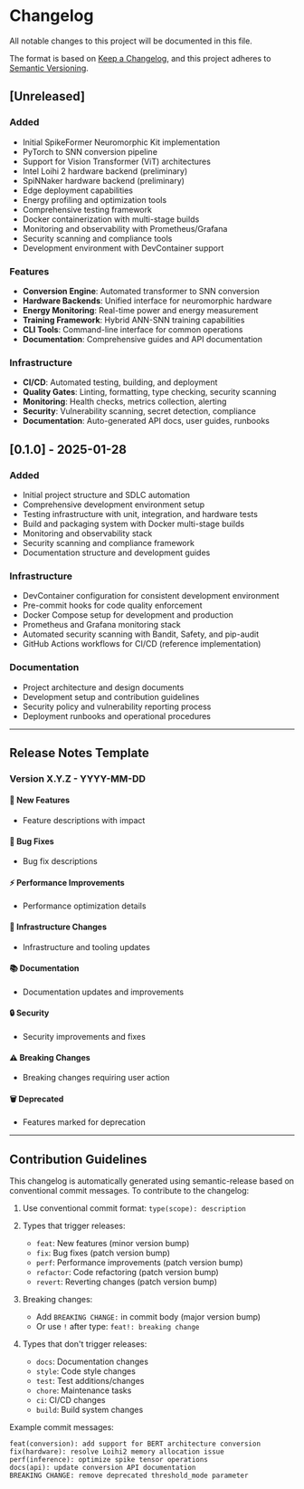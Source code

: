 # Changelog

All notable changes to this project will be documented in this file.

The format is based on [Keep a Changelog](https://keepachangelog.com/en/1.0.0/),
and this project adheres to [Semantic Versioning](https://semver.org/spec/v2.0.0.html).

## [Unreleased]

### Added
- Initial SpikeFormer Neuromorphic Kit implementation
- PyTorch to SNN conversion pipeline
- Support for Vision Transformer (ViT) architectures
- Intel Loihi 2 hardware backend (preliminary)
- SpiNNaker hardware backend (preliminary)
- Edge deployment capabilities
- Energy profiling and optimization tools
- Comprehensive testing framework
- Docker containerization with multi-stage builds
- Monitoring and observability with Prometheus/Grafana
- Security scanning and compliance tools
- Development environment with DevContainer support

### Features
- **Conversion Engine**: Automated transformer to SNN conversion
- **Hardware Backends**: Unified interface for neuromorphic hardware
- **Energy Monitoring**: Real-time power and energy measurement
- **Training Framework**: Hybrid ANN-SNN training capabilities
- **CLI Tools**: Command-line interface for common operations
- **Documentation**: Comprehensive guides and API documentation

### Infrastructure
- **CI/CD**: Automated testing, building, and deployment
- **Quality Gates**: Linting, formatting, type checking, security scanning
- **Monitoring**: Health checks, metrics collection, alerting
- **Security**: Vulnerability scanning, secret detection, compliance
- **Documentation**: Auto-generated API docs, user guides, runbooks

## [0.1.0] - 2025-01-28

### Added
- Initial project structure and SDLC automation
- Comprehensive development environment setup
- Testing infrastructure with unit, integration, and hardware tests
- Build and packaging system with Docker multi-stage builds
- Monitoring and observability stack
- Security scanning and compliance framework
- Documentation structure and development guides

### Infrastructure
- DevContainer configuration for consistent development environment
- Pre-commit hooks for code quality enforcement
- Docker Compose setup for development and production
- Prometheus and Grafana monitoring stack
- Automated security scanning with Bandit, Safety, and pip-audit
- GitHub Actions workflows for CI/CD (reference implementation)

### Documentation
- Project architecture and design documents
- Development setup and contribution guidelines
- Security policy and vulnerability reporting process
- Deployment runbooks and operational procedures

---

## Release Notes Template

### Version X.Y.Z - YYYY-MM-DD

#### 🚀 New Features
- Feature descriptions with impact

#### 🐛 Bug Fixes
- Bug fix descriptions

#### ⚡ Performance Improvements
- Performance optimization details

#### 🔧 Infrastructure Changes
- Infrastructure and tooling updates

#### 📚 Documentation
- Documentation updates and improvements

#### 🔒 Security
- Security improvements and fixes

#### ⚠️ Breaking Changes
- Breaking changes requiring user action

#### 🗑️ Deprecated
- Features marked for deprecation

---

## Contribution Guidelines

This changelog is automatically generated using semantic-release based on conventional commit messages. To contribute to the changelog:

1. Use conventional commit format: `type(scope): description`
2. Types that trigger releases:
   - `feat`: New features (minor version bump)
   - `fix`: Bug fixes (patch version bump)
   - `perf`: Performance improvements (patch version bump)
   - `refactor`: Code refactoring (patch version bump)
   - `revert`: Reverting changes (patch version bump)

3. Breaking changes:
   - Add `BREAKING CHANGE:` in commit body (major version bump)
   - Or use `!` after type: `feat!: breaking change`

4. Types that don't trigger releases:
   - `docs`: Documentation changes
   - `style`: Code style changes
   - `test`: Test additions/changes
   - `chore`: Maintenance tasks
   - `ci`: CI/CD changes
   - `build`: Build system changes

Example commit messages:
```
feat(conversion): add support for BERT architecture conversion
fix(hardware): resolve Loihi2 memory allocation issue
perf(inference): optimize spike tensor operations
docs(api): update conversion API documentation
BREAKING CHANGE: remove deprecated threshold_mode parameter
```